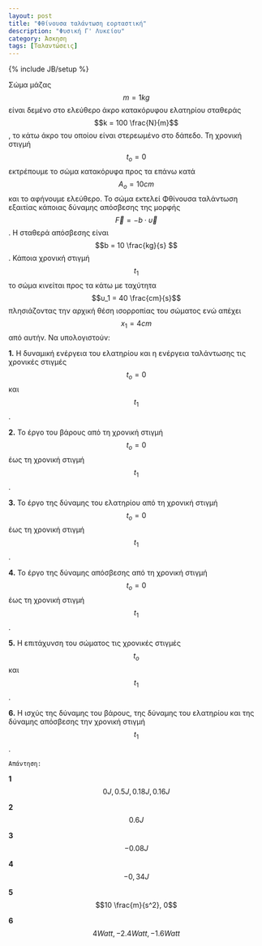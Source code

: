 ```yaml
---
layout: post
title: "Φθίνουσα ταλάντωση εορταστική"
description: "Φυσική Γ' Λυκείου"
category: Άσκηση
tags: [Ταλαντώσεις]
---
```

{% include JB/setup %}

Σώμα μάζας $$m = 1kg$$ είναι δεμένο στο ελεύθερο άκρο κατακόρυφου ελατηρίου σταθεράς $$k = 100 \frac{N}{m}$$, το κάτω άκρο του οποίου είναι στερεωμένο στο δάπεδο.
Τη χρονική στιγμή $$t_o=0$$ εκτρέπουμε το σώμα κατακόρυφα προς τα επάνω κατά $$Α_ο = 10cm$$ και το αφήνουμε ελεύθερο. Το σώμα εκτελεί Φθίνουσα ταλάντωση εξαιτίας κάποιας δύναμης απόσβεσης 
της μορφής $$\vec{F} = -b \cdot \vec{υ}$$. Η σταθερά απόσβεσης είναι $$b = 10 \frac{kg}{s} $$. Κάποια χρονική στιγμή $$t_1$$
το σώμα κινείται προς τα κάτω με ταχύτητα $$υ_1 = 40 \frac{cm}{s}$$ πλησιάζοντας την αρχική θέση ισορροπίας του σώματος
ενώ απέχει $$x_1 = 4 cm$$ από αυτήν.
Να υπολογιστούν:

**1.** Η δυναμική ενέργεια του ελατηρίου και η ενέργεια ταλάντωσης τις χρονικές στιγμές $$t_o = 0$$ και $$t_1$$.

**2.** Το έργο του βάρους από τη χρονική στιγμή $$t_o = 0$$ έως τη χρονική στιγμή $$t_1$$.

**3.** Το έργο της δύναμης του ελατηρίου από τη χρονική στιγμή $$t_o = 0$$ έως τη χρονική στιγμή $$t_1$$.

**4.** Το έργο της δύναμης απόσβεσης από τη χρονική στιγμή $$t_o = 0$$ έως τη χρονική στιγμή $$t_1$$.

**5.** Η επιτάχυνση του σώματος τις χρονικές στιγμές $$t_o$$ και $$t_1$$.

**6.** Η ισχύς της δύναμης του βάρους, της δύναμης του ελατηρίου και της δύναμης απόσβεσης την χρονική στιγμή $$t_1$$.

`Απάντηση:`

**1**
$$0J, 0.5J, 0.18J, 0.16J$$

**2**
$$0.6J$$ 

**3**
$$-0.08J$$

**4**
$$-0,34J$$

**5**
$$10 \frac{m}{s^2}, 0$$

**6**
$$4 Watt, -2.4 Watt, -1.6 Watt$$

